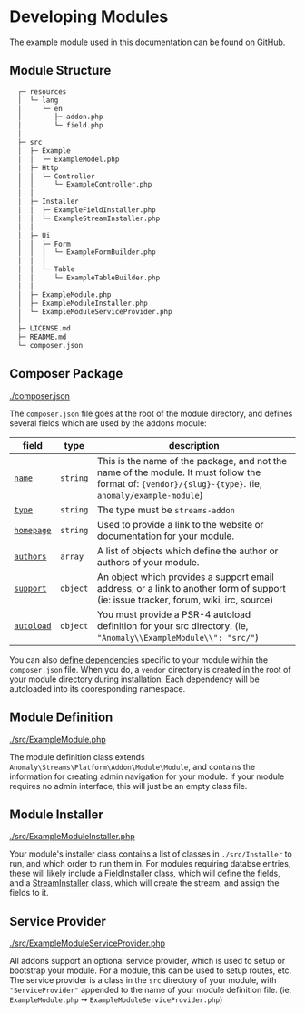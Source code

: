 # Developing Modules

The example module used in this documentation can be found [on GitHub](https://github.com/anomalylabs/example-module).

## Module Structure
```bash
  ┌─ resources
  │  └─ lang
  │     └─ en
  │        ├─ addon.php
  │        └─ field.php
  │
  ├─ src
  │  ├─ Example
  │  │  └─ ExampleModel.php
  │  ├─ Http
  │  │  └─ Controller
  │  │     └─ ExampleController.php
  │  │
  │  ├─ Installer
  │  │  ├─ ExampleFieldInstaller.php
  │  │  └─ ExampleStreamInstaller.php
  │  │
  │  ├─ Ui
  │  │  ├─ Form
  │  │  │  └─ ExampleFormBuilder.php
  │  │  │
  │  │  └─ Table
  │  │     └─ ExampleTableBuilder.php
  │  │
  │  ├─ ExampleModule.php
  │  ├─ ExampleModuleInstaller.php
  │  └─ ExampleModuleServiceProvider.php
  │
  ├─ LICENSE.md
  ├─ README.md
  └─ composer.json
```

## Composer Package
[./composer.json](https://github.com/anomalylabs/example-module/blob/master/composer.json)

The `composer.json` file goes at the root of the module directory, and defines several fields which are used by the addons module:

| field | type | description |
|-------|------|-------------|
| [`name`](https://getcomposer.org/doc/04-schema.md#name) | `string` | This is the name of the package, and not the name of the module. It must follow the format of: `{vendor}/{slug}-{type}`. (ie, `anomaly/example-module`) |
| [`type`](https://getcomposer.org/doc/04-schema.md#type) | `string` | The type must be `streams-addon` |
| [`homepage`](https://getcomposer.org/doc/04-schema.md#homepage) | `string` | Used to provide a link to the website or documentation for your module. |
| [`authors`](https://getcomposer.org/doc/04-schema.md#authors) | `array` | A list of objects which define the author or authors of your module. |
| [`support`](https://getcomposer.org/doc/04-schema.md#support) | `object` | An object which provides a support email address, or a link to another form of support (ie: issue tracker, forum, wiki, irc, source) |
| [`autoload`](https://getcomposer.org/doc/04-schema.md#psr-4) | `object` | You must provide a PSR-4 autoload definition for your src directory. (ie, `"Anomaly\\ExampleModule\\": "src/"`)

You can also [define dependencies](https://getcomposer.org/doc/04-schema.md#package-links) specific to your module within the `composer.json` file. When you do, a `vendor` directory is created in the root of your module directory during installation. Each dependency will be autoloaded into its cooresponding namespace.

## Module Definition
[./src/ExampleModule.php](https://github.com/anomalylabs/example-module/blob/master/src/ExampleModule.php)

The module definition class extends `Anomaly\Streams\Platform\Addon\Module\Module`, and contains the information for creating admin navigation for your module. If your module requires no admin interface, this will just be an empty class file.

## Module Installer
[./src/ExampleModuleInstaller.php](https://github.com/anomalylabs/example-module/blob/master/src/ExampleModuleInstaller.php)

Your module's installer class contains a list of classes in `./src/Installer` to run, and which order to run them in. For modules requiring databse entries, these will likely include a [FieldInstaller](https://github.com/anomalylabs/example-module/blob/master/src/Installer/ExampleFieldInstaller.php) class, which will define the fields, and a [StreamInstaller](https://github.com/anomalylabs/example-module/blob/master/src/Installer/ExampleStreamInstaller.php) class, which will create the stream, and assign the fields to it.

## Service Provider
[./src/ExampleModuleServiceProvider.php](https://github.com/anomalylabs/example-module/blob/master/src/ExampleModuleServiceProvider.php)

All addons support an optional service provider, which is used to setup or bootstrap your module. For a module, this can be used to setup routes, etc. The service provider is a class in the `src` directory of your module, with `"ServiceProvider"` appended to the name of your module definition file. (ie, `ExampleModule.php` &#10137; `ExampleModuleServiceProvider.php`)